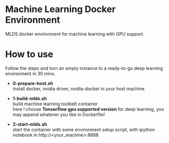 # Machine Learning Docker Environment

MLDS docker environment for machine learning with GPU support.

# How to use

Follow the steps and turn an empty instance to a ready-to-go deep learning environment in 30 mins.

* **0-prepare-host.sh**   
  install docker, nvidia driver, nvidia-docker in your host machine.
  
* **1-build-mlds.sh**  
  build machine learning toolbelt container  
  here I choose **Tensorflow gpu supported version** for deep learning, you may append whatever you like in Dockerfile!
  
* **2-start-mlds.sh**  
  start the container with some environment setup script, with ipython notebook in http://<your_machine>:8888
